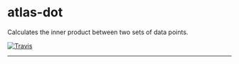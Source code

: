 # atlas-dot

Calculates the inner product between two sets of data points.

[![Travis](https://img.shields.io/travis/[username]/[repo].svg)](https://travis-ci.org/[username]/[repo])

---

